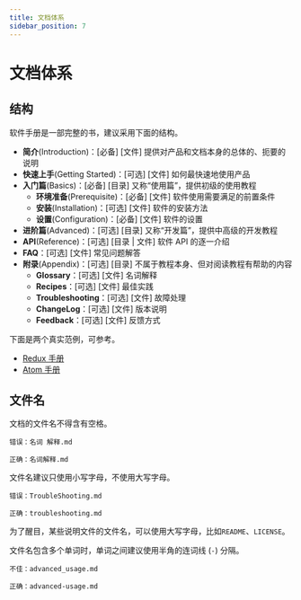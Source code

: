 ```yaml
---
title: 文档体系
sidebar_position: 7
---
```


# 文档体系

## 结构

软件手册是一部完整的书，建议采用下面的结构。

- **简介**(Introduction)：[必备] [文件] 提供对产品和文档本身的总体的、扼要的说明
- **快速上手**(Getting Started)：[可选] [文件] 如何最快速地使用产品
- **入门篇**(Basics)：[必备] [目录] 又称“使用篇”，提供初级的使用教程
  - **环境准备**(Prerequisite)：[必备] [文件] 软件使用需要满足的前置条件
  - **安装**(Installation)：[可选] [文件] 软件的安装方法
  - **设置**(Configuration)：[必备] [文件] 软件的设置
- **进阶篇**(Advanced)：[可选] [目录] 又称“开发篇”，提供中高级的开发教程
- **API**(Reference)：[可选] [目录 | 文件] 软件 API 的逐一介绍
- **FAQ**：[可选] [文件] 常见问题解答
- **附录**(Appendix)：[可选] [目录] 不属于教程本身、但对阅读教程有帮助的内容
  - **Glossary**：[可选] [文件] 名词解释
  - **Recipes**：[可选] [文件] 最佳实践
  - **Troubleshooting**：[可选] [文件] 故障处理
  - **ChangeLog**：[可选] [文件] 版本说明
  - **Feedback**：[可选] [文件] 反馈方式

下面是两个真实范例，可参考。

- [Redux 手册](https://redux.js.org/introduction/getting-started)
- [Atom 手册](http://flight-manual.atom.io/)

## 文件名

文档的文件名不得含有空格。

<!-- 文件名必须使用半角字符，不得使用全角字符。这也意味着，中文不能用于文件名。 -->

```text
错误：名词 解释.md

正确：名词解释.md
```

文件名建议只使用小写字母，不使用大写字母。

```text
错误：TroubleShooting.md

正确：troubleshooting.md
```

为了醒目，某些说明文件的文件名，可以使用大写字母，比如`README`、`LICENSE`。

文件名包含多个单词时，单词之间建议使用半角的连词线 (`-`) 分隔。

```text
不佳：advanced_usage.md

正确：advanced-usage.md
```
